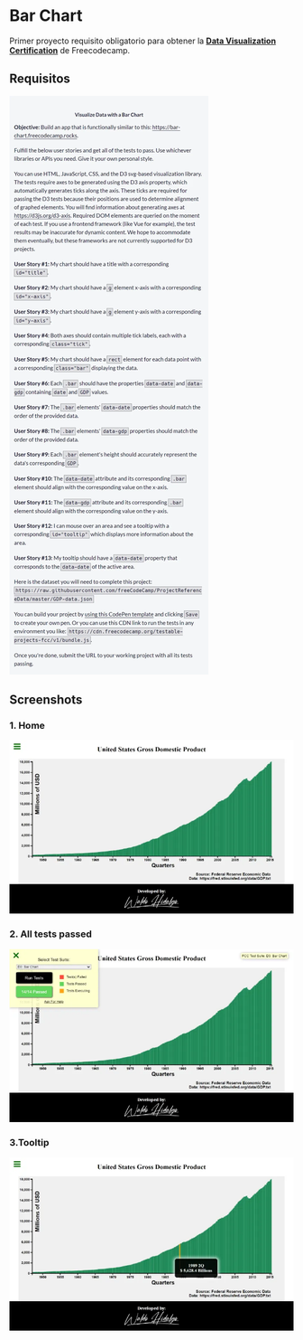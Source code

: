 # Bar Chart

Primer proyecto requisito obligatorio para obtener la [**Data Visualization Certification**](https://www.freecodecamp.org/learn/data-visualization/#data-visualization-projects) de Freecodecamp.

## Requisitos

![Requisitos](./screenshots/requisitos.webp)

## Screenshots

### 1. Home

![Home Page](./screenshots/home.webp)

### 2. All tests passed

![All test passed](./screenshots/passed_all_tests.webp)

### 3.Tooltip

![Tooltip](./screenshots/tooltip.webp)
